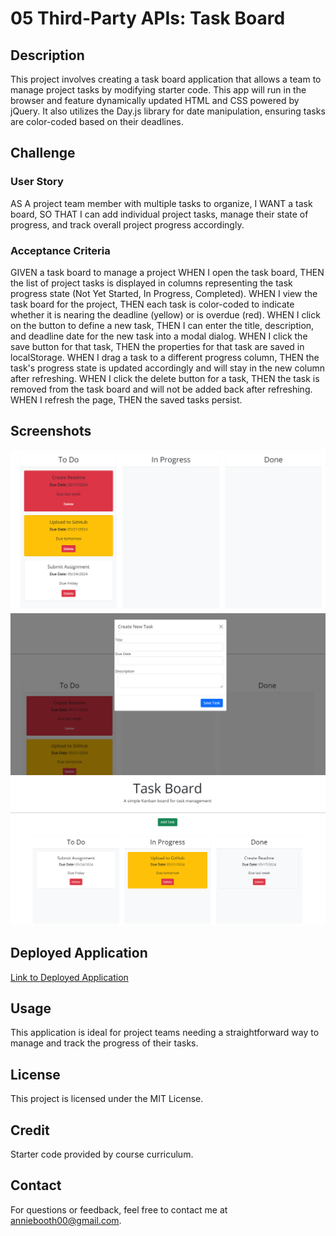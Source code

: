 # 05 Third-Party APIs: Task Board

## Description

This project involves creating a task board application that allows a team to manage project tasks by modifying starter code. This app will run in the browser and feature dynamically updated HTML and CSS powered by jQuery. It also utilizes the Day.js library for date manipulation, ensuring tasks are color-coded based on their deadlines.

## Challenge
### User Story

AS A project team member with multiple tasks to organize,
I WANT a task board,
SO THAT I can add individual project tasks, manage their state of progress, and track overall project progress accordingly.

### Acceptance Criteria

GIVEN a task board to manage a project
WHEN I open the task board, THEN the list of project tasks is displayed in columns representing the task progress state (Not Yet Started, In Progress, Completed).
WHEN I view the task board for the project, THEN each task is color-coded to indicate whether it is nearing the deadline (yellow) or is overdue (red).
WHEN I click on the button to define a new task, THEN I can enter the title, description, and deadline date for the new task into a modal dialog.
WHEN I click the save button for that task, THEN the properties for that task are saved in localStorage.
WHEN I drag a task to a different progress column, THEN the task's progress state is updated accordingly and will stay in the new column after refreshing.
WHEN I click the delete button for a task, THEN the task is removed from the task board and will not be added back after refreshing.
WHEN I refresh the page, THEN the saved tasks persist.

## Screenshots
![Home page todo](./assets/ToDoImg.png)
![Create Task Modal](./assets/CreateTaskImg.png)
![Adding Tasks](./assets/ProgressDoneImg.png)

## Deployed Application
[Link to Deployed Application](https://anniebooth00.github.io/Web-APIs-Challenge-Personal-Blog/index.html)

## Usage
This application is ideal for project teams needing a straightforward way to manage and track the progress of their tasks.

## License
This project is licensed under the MIT License.

## Credit
Starter code provided by course curriculum.

## Contact
For questions or feedback, feel free to contact me at anniebooth00@gmail.com.
